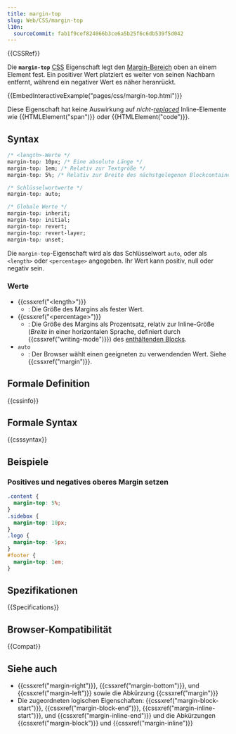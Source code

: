 ```yaml
---
title: margin-top
slug: Web/CSS/margin-top
l10n:
  sourceCommit: fab1f9cef824066b3ce6a5b25f6c6db539f5d042
---
```


{{CSSRef}}

Die **`margin-top`** [CSS](/de/docs/Web/CSS) Eigenschaft legt den [Margin-Bereich](/de/docs/Web/CSS/CSS_box_model/Introduction_to_the_CSS_box_model#margin_area) oben an einem Element fest. Ein positiver Wert platziert es weiter von seinen Nachbarn entfernt, während ein negativer Wert es näher heranrückt.

{{EmbedInteractiveExample("pages/css/margin-top.html")}}

Diese Eigenschaft hat keine Auswirkung auf _nicht-[replaced](/de/docs/Web/CSS/Replaced_element)_ Inline-Elemente wie {{HTMLElement("span")}} oder {{HTMLElement("code")}}.

## Syntax

```css
/* <length>-Werte */
margin-top: 10px; /* Eine absolute Länge */
margin-top: 1em; /* Relativ zur Textgröße */
margin-top: 5%; /* Relativ zur Breite des nächstgelegenen Blockcontainers */

/* Schlüsselwortwerte */
margin-top: auto;

/* Globale Werte */
margin-top: inherit;
margin-top: initial;
margin-top: revert;
margin-top: revert-layer;
margin-top: unset;
```

Die `margin-top`-Eigenschaft wird als das Schlüsselwort `auto`, oder als `<length>` oder `<percentage>` angegeben. Ihr Wert kann positiv, null oder negativ sein.

### Werte

- {{cssxref("&lt;length&gt;")}}
  - : Die Größe des Margins als fester Wert.
- {{cssxref("&lt;percentage&gt;")}}
  - : Die Größe des Margins als Prozentsatz, relativ zur Inline-Größe (_Breite_ in einer horizontalen Sprache, definiert durch {{cssxref("writing-mode")}}) des [enthältenden Blocks](/de/docs/Web/CSS/Containing_block).
- `auto`
  - : Der Browser wählt einen geeigneten zu verwendenden Wert. Siehe {{cssxref("margin")}}.

## Formale Definition

{{cssinfo}}

## Formale Syntax

{{csssyntax}}

## Beispiele

### Positives und negatives oberes Margin setzen

```css
.content {
  margin-top: 5%;
}
.sidebox {
  margin-top: 10px;
}
.logo {
  margin-top: -5px;
}
#footer {
  margin-top: 1em;
}
```

## Spezifikationen

{{Specifications}}

## Browser-Kompatibilität

{{Compat}}

## Siehe auch

- {{cssxref("margin-right")}}, {{cssxref("margin-bottom")}}, und {{cssxref("margin-left")}} sowie die Abkürzung {{cssxref("margin")}}
- Die zugeordneten logischen Eigenschaften: {{cssxref("margin-block-start")}}, {{cssxref("margin-block-end")}}, {{cssxref("margin-inline-start")}}, und {{cssxref("margin-inline-end")}} und die Abkürzungen {{cssxref("margin-block")}} und {{cssxref("margin-inline")}}

